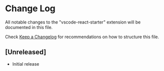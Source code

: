 # Change Log

All notable changes to the "vscode-react-starter" extension will be documented in this file.

Check [Keep a Changelog](http://keepachangelog.com/) for recommendations on how to structure this file.

## [Unreleased]

- Initial release
